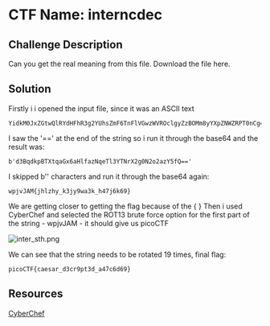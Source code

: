 # CTF Name: interncdec

## Challenge Description

Can you get the real meaning from this file. Download the file here. 

## Solution

Firstly i i opened the input file, since it was an ASCII text

```
YidkM0JxZGtwQlRYdHFhR3g2YUhsZmF6TnFlVGwzWVROclgyZzBOMm8yYXpZNWZRPT0nCg==
```

I saw the '==' at the end of the string so i run it through the base64 and the result was:

```
b'd3BqdkpBTXtqaGx6aHlfazNqeTl3YTNrX2g0N2o2azY5fQ=='
```

I skipped b'' characters and run it through the base64 again:

```
wpjvJAM{jhlzhy_k3jy9wa3k_h47j6k69}
```

We are getting closer to getting the flag because of the { }
Then i used CyberChef and selected the ROT13 brute force option for the first part of the string - wpjvJAM - it should give us picoCTF

![inter_sth.png](/Cybersecurity-CTF-notes/picoCTF/interncdec/resources/inter_sth.png)

We can see that the string needs to be rotated 19 times, final flag:

```
picoCTF{caesar_d3cr9pt3d_a47c6d69}
```

## Resources
[CyberChef](https://gchq.github.io/CyberChef)